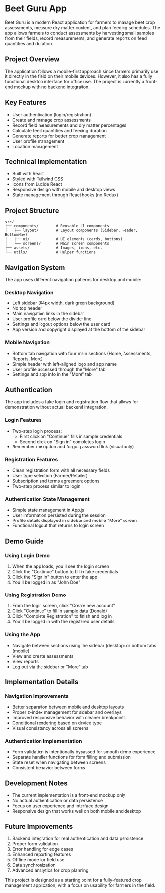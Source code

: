 # Beet Guru App

Beet Guru is a modern React application for farmers to manage beet crop assessments, measure dry matter content, and plan feeding schedules. The app allows farmers to conduct assessments by harvesting small samples from their fields, record measurements, and generate reports on feed quantities and duration.

## Project Overview

The application follows a mobile-first approach since farmers primarily use it directly in the field on their mobile devices. However, it also has a fully functional desktop interface for office use. The project is currently a front-end mockup with no backend integration.

## Key Features

- User authentication (login/registration)
- Create and manage crop assessments
- Record field measurements and dry matter percentages 
- Calculate feed quantities and feeding duration
- Generate reports for better crop management
- User profile management
- Location management

## Technical Implementation

- Built with React
- Styled with Tailwind CSS
- Icons from Lucide React
- Responsive design with mobile and desktop views
- State management through React hooks (no Redux)

## Project Structure

```
src/
├── components/        # Reusable UI components
│   ├── layout/        # Layout components (Sidebar, Header, BottomNav)
│   ├── ui/            # UI elements (cards, buttons)
│   └── screens/       # Main screen components 
├── assets/            # Images, icons, etc.
└── utils/             # Helper functions
```

## Navigation System

The app uses different navigation patterns for desktop and mobile:

### Desktop Navigation
- Left sidebar (64px width, dark green background)
- No top header
- Main navigation links in the sidebar
- User profile card below the divider line
- Settings and logout options below the user card
- App version and copyright displayed at the bottom of the sidebar

### Mobile Navigation
- Bottom tab navigation with four main sections (Home, Assessments, Reports, More)
- Simple header with left-aligned logo and app name
- User profile accessed through the "More" tab
- Settings and app info in the "More" tab

## Authentication

The app includes a fake login and registration flow that allows for demonstration without actual backend integration.

### Login Features
- Two-step login process:
  - First click on "Continue" fills in sample credentials
  - Second click on "Sign in" completes login
- Remember me option and forgot password link (visual only)

### Registration Features
- Clean registration form with all necessary fields
- User type selection (Farmer/Retailer)
- Subscription and terms agreement options
- Two-step process similar to login

### Authentication State Management
- Simple state management in App.js
- User information persisted during the session
- Profile details displayed in sidebar and mobile "More" screen
- Functional logout that returns to login screen

## Demo Guide

### Using Login Demo
1. When the app loads, you'll see the login screen
2. Click the "Continue" button to fill in fake credentials
3. Click the "Sign in" button to enter the app
4. You'll be logged in as "John Doe"

### Using Registration Demo
1. From the login screen, click "Create new account"
2. Click "Continue" to fill in sample data (Donald)
3. Click "Complete Registration" to finish and log in
4. You'll be logged in with the registered user details

### Using the App
- Navigate between sections using the sidebar (desktop) or bottom tabs (mobile)
- View and create assessments
- View reports
- Log out via the sidebar or "More" tab

## Implementation Details

### Navigation Improvements
- Better separation between mobile and desktop layouts
- Proper z-index management for sidebar and overlays
- Improved responsive behavior with cleaner breakpoints
- Conditional rendering based on device type
- Visual consistency across all screens

### Authentication Implementation
- Form validation is intentionally bypassed for smooth demo experience
- Separate handler functions for form filling and submission
- State reset when navigating between screens
- Consistent behavior between forms

## Development Notes

- The current implementation is a front-end mockup only
- No actual authentication or data persistence
- Focus on user experience and interface design
- Responsive design that works well on both mobile and desktop

## Future Improvements

1. Backend integration for real authentication and data persistence
2. Proper form validation
3. Error handling for edge cases
4. Enhanced reporting features
5. Offline mode for field use
6. Data synchronization
7. Advanced analytics for crop planning

This project is designed as a starting point for a fully-featured crop management application, with a focus on usability for farmers in the field.

